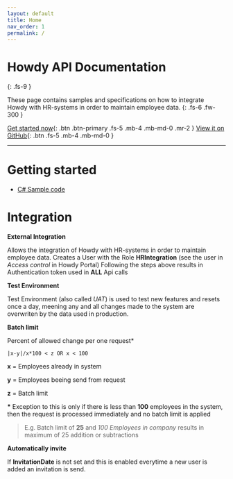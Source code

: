 ```yaml
---
layout: default
title: Home
nav_order: 1
permalink: /
---
```


# Howdy API Documentation
{: .fs-9 }

These page contains samples and specifications on how to integrate Howdy with HR-systems in order to maintain employee data.
{: .fs-6 .fw-300 }

[Get started now](#getting-started){: .btn .btn-primary .fs-5 .mb-4 .mb-md-0 .mr-2 } [View it on GitHub](https://github.com/WorklifeBarometer/API){: .btn .fs-5 .mb-4 .mb-md-0 }

---

# Getting started

- [C# Sample code](./Samples/ActiveDirectoryExample/ActiveDirectoryExample)
# Integration

**External Integration**

Allows the integration of Howdy with HR-systems in order to maintain employee data.
Creates a User with the Role **HRIntegration** (see the user in *Access control* in Howdy Portal)
Following the steps above results in Authentication token used in **ALL** Api calls

**Test Environment**

Test Environment (also called *UAT*) is used to test new features and resets once a day, meening any and all changes made to the system are overwriten by the data used in production.

**Batch limit**

Percent of allowed change per one request*

`|x-y|/x*100 < z OR x < 100`

**x** = Employees already in system

**y** = Employees beeing send from request

**z** = Batch limit

**\*** Exception to this is only if there is less than **100** employees in the system, then the request is processed immediately and no batch limit is applied


> E.g. Batch limit of **25** and *100 Employees in company* results in maximum of 25 addition or subtractions


**Automatically invite**

If **InvitationDate** is not set and this is enabled everytime a new user is added an invitation is send.